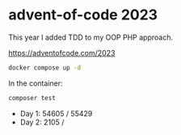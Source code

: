 # advent-of-code 2023

This year I added TDD to my OOP PHP approach.

<https://adventofcode.com/2023>

```bash
docker compose up -d
```

In the container:

```bash
composer test
```

* Day 1: 54605 / 55429
* Day 2: 2105 /
